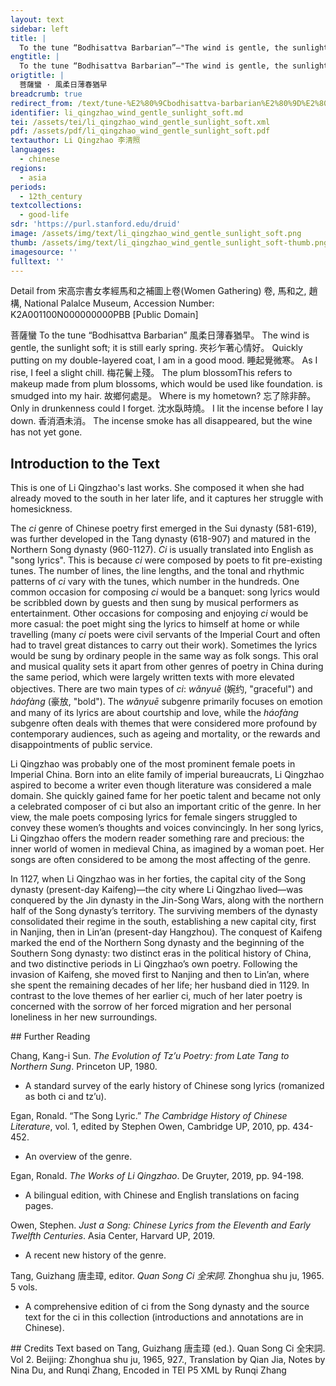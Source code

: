 ```yaml
---
layout: text
sidebar: left
title: |
  To the tune “Bodhisattva Barbarian”—"The wind is gentle, the sunlight soft | 菩薩蠻 · 風柔日薄春猶早
engtitle: |
  To the tune “Bodhisattva Barbarian”—"The wind is gentle, the sunlight soft
origtitle: |
  菩薩蠻 · 風柔日薄春猶早
breadcrumb: true
redirect_from: /text/tune-%E2%80%9Cbodhisattva-barbarian%E2%80%9D%E2%80%94-wind-gentle-sunlight-soft
identifier: li_qingzhao_wind_gentle_sunlight_soft.md
tei: /assets/tei/li_qingzhao_wind_gentle_sunlight_soft.xml
pdf: /assets/pdf/li_qingzhao_wind_gentle_sunlight_soft.pdf
textauthor: Li Qingzhao 李清照
languages:
  - chinese
regions:
  - asia
periods:
  - 12th_century
textcollections:
  - good-life
sdr: 'https://purl.stanford.edu/druid'
image: /assets/img/text/li_qingzhao_wind_gentle_sunlight_soft.png
thumb: /assets/img/text/li_qingzhao_wind_gentle_sunlight_soft-thumb.png
imagesource: ''
fulltext: ''
---
```

 Detail from 宋高宗書女孝經馬和之補圖上卷(Women Gathering) 卷, 馬和之, 趙構, National Palalce Museum, Accession Number: K2A001100N000000000PBB [Public Domain]

 菩薩蠻 To the tune “Bodhisattva Barbarian” 風柔日薄春猶早。 The wind is gentle, the sunlight soft; it is still early spring. 夾衫乍著心情好。 Quickly putting on my double-layered coat, I am in a good mood. 睡起覺微寒。 As I rise, I feel a slight chill. 梅花鬢上殘。 The plum blossomThis refers to makeup made from plum blossoms, which would be used like foundation. is smudged into my hair. 故鄉何處是。 Where is my hometown? 忘了除非醉。 Only in drunkenness could I forget. 沈水臥時燒。 I lit the incense before I lay down. 香消酒未消。 The incense smoke has all disappeared, but the wine has not yet gone. 
 
## Introduction to the Text 
<p>This is one of Li Qingzhao's last works. She composed it when she had already moved to the south in her later life, and it captures her struggle with homesickness.</p> <p>The <em>ci</em> genre of Chinese poetry first emerged in the Sui dynasty (581-619), was further developed in the Tang dynasty (618-907) and matured in the Northern Song dynasty (960-1127). <em>Ci</em> is usually translated into English as "song lyrics". This is because <em>ci</em> were composed by poets to fit pre-existing tunes. The number of lines, the line lengths, and the tonal and rhythmic patterns of <em>ci</em> vary with the tunes, which number in the hundreds. One common occasion for composing <em>ci</em> would be a banquet: song lyrics would be scribbled down by guests and then sung by musical performers as entertainment. Other occasions for composing and enjoying <em>ci</em> would be more casual: the poet might sing the lyrics to himself at home or while travelling (many <em>ci</em> poets were civil servants of the Imperial Court and often had to travel great distances to carry out their work). Sometimes the lyrics would be sung by ordinary people in the same way as folk songs. This oral and musical quality sets it apart from other genres of poetry in China during the same period, which were largely written texts with more elevated objectives. There are two main types of <em>ci</em>: <em>wǎnyuē</em> (婉约, "graceful") and <em>háofàng</em> (豪放, "bold"). The <em>wǎnyuē</em> subgenre primarily focuses on emotion and many of its lyrics are about courtship and love, while the<em> háofàng</em> subgenre often deals with themes that were considered more profound by contemporary audiences, such as ageing and mortality, or the rewards and disappointments of public service.</p> <p>Li Qingzhao was probably one of the most prominent female poets in Imperial China. Born into an elite family of imperial bureaucrats, Li Qingzhao aspired to become a writer even though literature was considered a male domain. She quickly gained fame for her poetic talent and became not only a celebrated composer of ci but also an important critic of the genre. In her view, the male poets composing lyrics for female singers struggled to convey these women’s thoughts and voices convincingly. In her song lyrics, Li Qingzhao offers the modern reader something rare and precious: the inner world of women in medieval China, as imagined by a woman poet. Her songs are often considered to be among the most affecting of the genre.</p> <p>In 1127, when Li Qingzhao was in her forties, the capital city of the Song dynasty (present-day Kaifeng)—the city where Li Qingzhao lived—was conquered by the Jin dynasty in the Jin-Song Wars, along with the northern half of the Song dynasty’s territory. The surviving members of the dynasty consolidated their regime in the south, establishing a new capital city, first in Nanjing, then in Lin’an (present-day Hangzhou). The conquest of Kaifeng marked the end of the Northern Song dynasty and the beginning of the Southern Song dynasty: two distinct eras in the political history of China, and two distinctive periods in Li Qingzhao’s own poetry. Following the invasion of Kaifeng, she moved first to Nanjing and then to Lin’an, where she spent the remaining decades of her life; her husband died in 1129. In contrast to the love themes of her earlier ci, much of her later poetry is concerned with the sorrow of her forced migration and her personal loneliness in her new surroundings.</p>
## Further Reading 
<p>Chang, Kang-i Sun. <em>The Evolution of Tz’u Poetry: from Late Tang to Northern Sung</em>. Princeton UP, 1980.</p> <ul> <li>A standard survey of the early history of Chinese song lyrics (romanized as both ci and tz’u).</li> </ul> <p>Egan, Ronald. “The Song Lyric.” <em>The Cambridge History of Chinese Literature</em>, vol. 1, edited by Stephen Owen, Cambridge UP, 2010, pp. 434-452.</p> <ul> <li>An overview of the genre.</li> </ul> <p>Egan, Ronald. <em>The Works of Li Qingzhao</em>. De Gruyter, 2019, pp. 94-198.</p> <ul> <li>A bilingual edition, with Chinese and English translations on facing pages.</li> </ul> <p>Owen, Stephen. <em>Just a Song: Chinese Lyrics from the Eleventh and Early Twelfth Centuries</em>. Asia Center, Harvard UP, 2019.</p> <ul> <li>A recent new history of the genre.</li> </ul> <p>Tang, Guizhang 唐圭璋, editor. <em>Quan Song Ci 全宋詞</em>. Zhonghua shu ju, 1965. 5 vols.</p> <ul> <li>A comprehensive edition of ci from the Song dynasty and the source text for the ci in this collection (introductions and annotations are in Chinese).</li> </ul>
## Credits
Text based on Tang, Guizhang 唐圭璋 (ed.). Quan Song Ci 全宋詞. Vol 2. Beijing: Zhonghua shu ju, 1965, 927., Translation by Qian Jia, Notes by Nina Du,  and Runqi Zhang, Encoded in TEI P5 XML by Runqi Zhang
